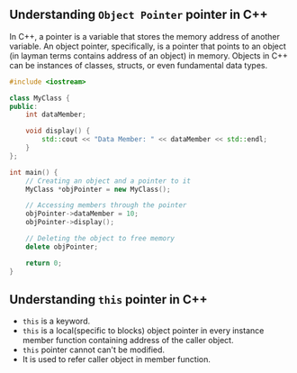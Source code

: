 ## Understanding `Object Pointer` pointer in C++
In C++, a pointer is a variable that stores the memory address of another variable. An object pointer, specifically, is a pointer that points to an object (in layman terms contains address of an object) in memory. Objects in C++ can be instances of classes, structs, or even fundamental data types.

```cpp
#include <iostream>

class MyClass {
public:
    int dataMember;

    void display() {
        std::cout << "Data Member: " << dataMember << std::endl;
    }
};

int main() {
    // Creating an object and a pointer to it
    MyClass *objPointer = new MyClass();

    // Accessing members through the pointer
    objPointer->dataMember = 10;
    objPointer->display();

    // Deleting the object to free memory
    delete objPointer;

    return 0;
}

```

## Understanding `this` pointer in C++

  - `this` is a keyword.
  - `this` is a local(specific to blocks) object pointer in every instance member function containing address of the caller object.
  - `this` pointer cannot can't be modified.
  - It is used to refer caller object in member function.


